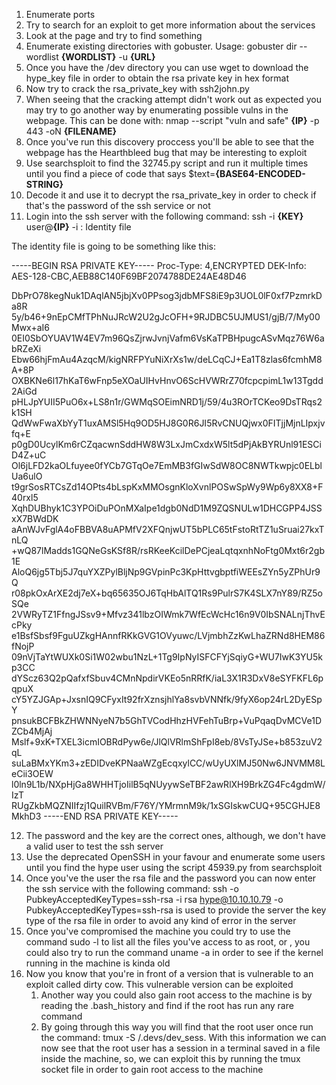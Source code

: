 1. Enumerate ports
2. Try to search for an exploit to get more information about the services
3. Look at the page and try to find something
4. Enumerate existing directories with gobuster. Usage: gobuster dir --wordlist __{WORDLIST}__ -u __{URL}__
5. Once you have the /dev directory you can use wget to download the hype_key file in order to obtain the rsa private key in hex format
6. Now try to crack the rsa_private_key with ssh2john.py
7. When seeing that the cracking attempt didn't work out as expected you may try to go another way by enumerating possible vulns in the webpage. This can be done with: nmap --script "vuln and safe" __{IP}__ -p 443 -oN __{FILENAME}__
8. Once you've run this discovery proccess you'll be able to see that the webpage has the Hearthbleed bug that may be interesting to exploit
9. Use searchsploit to find the 32745.py script and run it multiple times until you find a piece of code that says $text=__{BASE64-ENCODED-STRING}__
10. Decode it and use it to decrypt the rsa_private_key in order to check if that's the password of the ssh service or not
11. Login into the ssh server with the following command: ssh -i __{KEY}__ user@__{IP}__
		-i : Identity file

The identity file is going to be something like this: 

-----BEGIN RSA PRIVATE KEY-----
Proc-Type: 4,ENCRYPTED
DEK-Info: AES-128-CBC,AEB88C140F69BF2074788DE24AE48D46

DbPrO78kegNuk1DAqlAN5jbjXv0PPsog3jdbMFS8iE9p3UOL0lF0xf7PzmrkDa8R
5y/b46+9nEpCMfTPhNuJRcW2U2gJcOFH+9RJDBC5UJMUS1/gjB/7/My00Mwx+aI6
0EI0SbOYUAV1W4EV7m96QsZjrwJvnjVafm6VsKaTPBHpugcASvMqz76W6abRZeXi
Ebw66hjFmAu4AzqcM/kigNRFPYuNiXrXs1w/deLCqCJ+Ea1T8zlas6fcmhM8A+8P
OXBKNe6l17hKaT6wFnp5eXOaUIHvHnvO6ScHVWRrZ70fcpcpimL1w13Tgdd2AiGd
pHLJpYUII5PuO6x+LS8n1r/GWMqSOEimNRD1j/59/4u3ROrTCKeo9DsTRqs2k1SH
QdWwFwaXbYyT1uxAMSl5Hq9OD5HJ8G0R6JI5RvCNUQjwx0FITjjMjnLIpxjvfq+E
p0gD0UcylKm6rCZqacwnSddHW8W3LxJmCxdxW5lt5dPjAkBYRUnl91ESCiD4Z+uC
Ol6jLFD2kaOLfuyee0fYCb7GTqOe7EmMB3fGIwSdW8OC8NWTkwpjc0ELblUa6ulO
t9grSosRTCsZd14OPts4bLspKxMMOsgnKloXvnlPOSwSpWy9Wp6y8XX8+F40rxl5
XqhDUBhyk1C3YPOiDuPOnMXaIpe1dgb0NdD1M9ZQSNULw1DHCGPP4JSSxX7BWdDK
aAnWJvFglA4oFBBVA8uAPMfV2XFQnjwUT5bPLC65tFstoRtTZ1uSruai27kxTnLQ
+wQ87lMadds1GQNeGsKSf8R/rsRKeeKcilDePCjeaLqtqxnhNoFtg0Mxt6r2gb1E
AloQ6jg5Tbj5J7quYXZPylBljNp9GVpinPc3KpHttvgbptfiWEEsZYn5yZPhUr9Q
r08pkOxArXE2dj7eX+bq65635OJ6TqHbAlTQ1Rs9PulrS7K4SLX7nY89/RZ5oSQe
2VWRyTZ1FfngJSsv9+Mfvz341lbzOIWmk7WfEcWcHc16n9V0IbSNALnjThvEcPky
e1BsfSbsf9FguUZkgHAnnfRKkGVG1OVyuwc/LVjmbhZzKwLhaZRNd8HEM86fNojP
09nVjTaYtWUXk0Si1W02wbu1NzL+1Tg9IpNyISFCFYjSqiyG+WU7IwK3YU5kp3CC
dYScz63Q2pQafxfSbuv4CMnNpdirVKEo5nRRfK/iaL3X1R3DxV8eSYFKFL6pqpuX
cY5YZJGAp+JxsnIQ9CFyxIt92frXznsjhlYa8svbVNNfk/9fyX6op24rL2DyESpY
pnsukBCFBkZHWNNyeN7b5GhTVCodHhzHVFehTuBrp+VuPqaqDvMCVe1DZCb4MjAj
Mslf+9xK+TXEL3icmIOBRdPyw6e/JlQlVRlmShFpI8eb/8VsTyJSe+b853zuV2qL
suLaBMxYKm3+zEDIDveKPNaaWZgEcqxylCC/wUyUXlMJ50Nw6JNVMM8LeCii3OEW
l0ln9L1b/NXpHjGa8WHHTjoIilB5qNUyywSeTBF2awRlXH9BrkZG4Fc4gdmW/IzT
RUgZkbMQZNIIfzj1QuilRVBm/F76Y/YMrmnM9k/1xSGIskwCUQ+95CGHJE8MkhD3
-----END RSA PRIVATE KEY-----

12. The password and the key are the correct ones, although, we don't have a valid user to test the ssh server
13. Use the deprecated OpenSSH in your favour and enumerate some users until you find the hype user using the script 45939.py from searchsploit
14. Once you've the user the rsa file and the password you can now enter the ssh service with the following command: ssh -o PubkeyAcceptedKeyTypes=ssh-rsa -i rsa hype@10.10.10.79
	-o PubkeyAcceptedKeyTypes=ssh-rsa is used to provide the server the key type of the rsa file in order to avoid any kind of error in the server
15. Once you've compromised the machine you could try to use the command sudo -l to list all the files you've access to as root, or , you could also try to run the command uname -a in order to see if the kernel running in the machine is kinda old
16. Now you know that you're in front of a version that is vulnerable to an exploit called dirty cow. This vulnerable version can be exploited
	1. Another way you could also gain root access to the machine is by reading the .bash_history and find if the root has run any rare command
	2. By going through this way you will find that the root user once run the command: tmux -S /.devs/dev_sess.
       With this information we can now see that the root user has a session in a terminal saved in a file inside the machine, so, we can exploit this by running the tmux socket file in order to gain root access to the machine